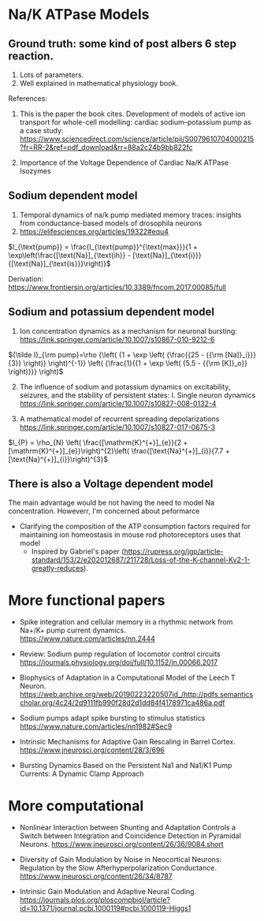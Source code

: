 # Na/K ATPase Models

## Ground truth: some kind of post albers 6 step reaction.
1. Lots of parameters.
2. Well explained in mathematical physiology  book. 

References: 
1. This is the paper the book cites. Development of models of active ion transport for whole-cell modelling: cardiac sodium–potassium pump as a case study: https://www.sciencedirect.com/science/article/pii/S0079610704000215?fr=RR-2&ref=pdf_download&rr=88a2c24b9bb822fc 

2. Importance of the Voltage Dependence of Cardiac Na/K ATPase Isozymes

## Sodium dependent model

1. Temporal dynamics of na/k pump mediated memory traces: insights from conductance-based models of drosophila neurons
2. https://elifesciences.org/articles/19322#equ4

$I_{\text{pump}} = \frac{I_{\text{pump}}^{\text{max}}}{1 + \exp\left(\frac{[\text{Na}]_{\text{ih}} - [\text{Na}]_{\text{i}}}{[\text{Na}]_{\text{is}}}\right)}$

Derivation: https://www.frontiersin.org/articles/10.3389/fncom.2017.00085/full


## Sodium and potassium dependent model

1. Ion concentration dynamics as a mechanism for neuronal bursting: https://link.springer.com/article/10.1007/s10867-010-9212-6
 
 ${\tilde I}_{\rm pump}=\rho {\left( {1 +     \exp \left( {\frac{{25 - {{\rm [Na]}_i}}}{3}} \right)} \right)^{-1}} \left( {\frac{1}{{1 + \exp \left( {5.5 - {{\rm [K]}_o}} \right)}}} \right)$


2. The influence of sodium and potassium dynamics on excitability, seizures, and the stability of persistent states: I. Single neuron dynamics https://link.springer.com/article/10.1007/s10827-008-0132-4

3. A mathematical model of recurrent spreading depolarizations https://link.springer.com/article/10.1007/s10827-017-0675-3


$I_{P} = \rho_{N} \left( \frac{[\mathrm{K}^{+}]_{e}}{2 + [\mathrm{K}^{+}]_{e}}\right)^{2}\left( \frac{[\text{Na}^{+}]_{i}}{7.7 + [\text{Na}^{+}]_{i}}\right)^{3}$

## There is also a Voltage dependent model
The main advantage would be not having the need to model Na concentration. Howeverr, I'm concerned about peformarce

- Clarifying the composition of the ATP consumption factors required for maintaining ion homeostasis in mouse rod photoreceptors uses that model
    - Inspired by Gabriel's paper (https://rupress.org/jgp/article-standard/153/2/e202012687/211728/Loss-of-the-K-channel-Kv2-1-greatly-reduces). 

# More functional papers

- Spike integration and cellular memory in a rhythmic network from Na+/K+ pump current dynamics. https://www.nature.com/articles/nn.2444

- Review: Sodium pump regulation of locomotor control circuits https://journals.physiology.org/doi/full/10.1152/jn.00066.2017 

- Biophysics of Adaptation in a Computational Model of the Leech T Neuron. https://web.archive.org/web/20190223220507id_/http://pdfs.semanticscholar.org/4c24/2d9111fb990f28d2d1dd84f4178971ca486a.pdf 

- Sodium pumps adapt spike bursting to stimulus statistics https://www.nature.com/articles/nn1982#Sec9

- Intrinsic Mechanisms for Adaptive Gain Rescaling in Barrel Cortex. https://www.jneurosci.org/content/28/3/696

- Bursting Dynamics Based on the Persistent Na1 and Na1/K1 Pump Currents: A Dynamic Clamp
Approach

# More computational

- Nonlinear Interaction between Shunting and Adaptation Controls a Switch between Integration and Coincidence Detection in Pyramidal Neurons. https://www.jneurosci.org/content/26/36/9084.short

- Diversity of Gain Modulation by Noise in Neocortical Neurons: Regulation by the Slow Afterhyperpolarization Conductance. https://www.jneurosci.org/content/26/34/8787 

- Intrinsic Gain Modulation and Adaptive Neural Coding. https://journals.plos.org/ploscompbiol/article?id=10.1371/journal.pcbi.1000119#pcbi.1000119-Higgs1

